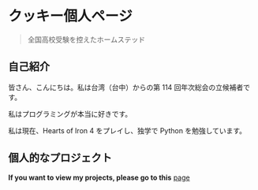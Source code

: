 # クッキー個人ページ

> 全国高校受験を控えたホームステッド


## 自己紹介

皆さん、こんにちは。私は台湾（台中）からの第 114 回年次総会の立候補者です。

私はプログラミングが本当に好きです。

私は現在、Hearts of Iron 4 をプレイし、独学で Python を勉強しています。

## 個人的なプロジェクト

**If you want to view my projects, please go to this**
[ page](/en-us.md)